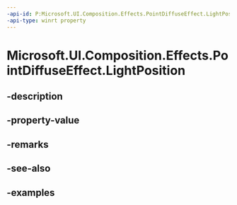 ```yaml
---
-api-id: P:Microsoft.UI.Composition.Effects.PointDiffuseEffect.LightPosition
-api-type: winrt property
---
```


# Microsoft.UI.Composition.Effects.PointDiffuseEffect.LightPosition

<!--
public System.Numerics.Vector3 LightPosition { get; set; }
-->


## -description

## -property-value

## -remarks

## -see-also

## -examples



